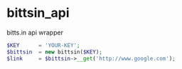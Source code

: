 # bittsin_api
bitts.in api wrapper

```php
$KEY      = 'YOUR-KEY';
$bittsin  = new bittsin($KEY);
$link     = $bittsin->__get('http://www.google.com');
```
